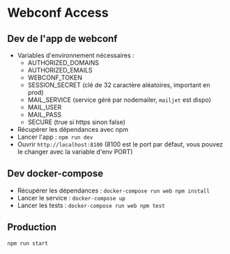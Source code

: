 # Webconf Access

## Dev de l'app de webconf

- Variables d'environnement nécessaires :
   - AUTHORIZED_DOMAINS
   - AUTHORIZED_EMAILS
   - WEBCONF_TOKEN
   - SESSION_SECRET (clé de 32 caractère aléatoires, important en prod)
   - MAIL_SERVICE (service géré par nodemailer, `mailjet` est dispo)
   - MAIL_USER
   - MAIL_PASS
   - SECURE (true si https sinon false)
- Récupérer les dépendances avec npm
- Lancer l'app : `npm run dev`
- Ouvrir `http://localhost:8100` (8100 est le port par défaut, vous pouvez le changer avec la variable d'env PORT)

## Dev docker-compose

- Récupérer les dépendances : `docker-compose run web npm install`
- Lancer le service : `docker-compose up`
- Lancer les tests : `docker-compose run web npm test`


## Production

`npm run start`
